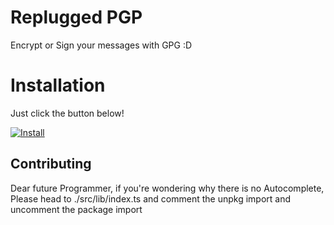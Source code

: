 # Replugged PGP

Encrypt or Sign your messages with GPG :D

# Installation

Just click the button below!

[![Install](https://img.shields.io/badge/-Install%20for%20Replugged-blue?style=for-the-badge&logo=none)](https://replugged.dev/install?identifier=SammCheese/RepluggedPGP&source=github)

## Contributing

Dear future Programmer, if you're wondering why there is no Autocomplete, Please head to
./src/lib/index.ts and comment the unpkg import and uncomment the package import

